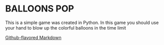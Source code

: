 # BALLOONS POP
This is a simple game was created in Python.
In this game you should use your hand to blow up the colorful balloons in the time limit

[Github-flavored Markdown](https://github.com/MikhailP39/balloons_pop.git)